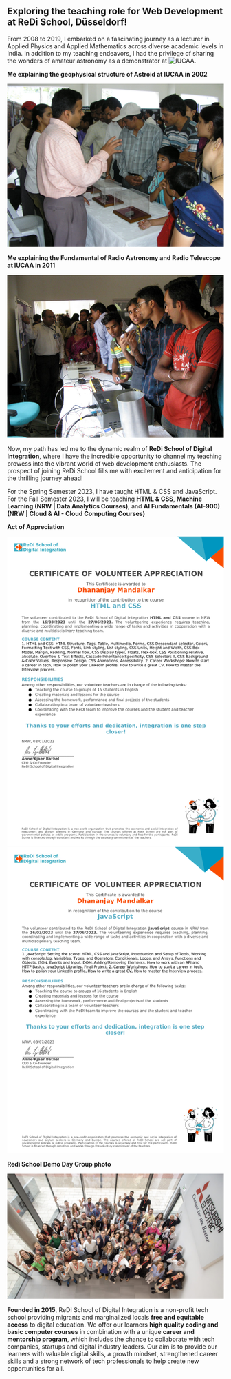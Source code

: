 ## Exploring the teaching role for Web Development at ReDi School, Düsseldorf!

From 2008 to 2019, I embarked on a fascinating journey as a lecturer in Applied Physics and Applied Mathematics across diverse academic levels in India. In addition to my teaching endeavors, I had the privilege of sharing the wonders of amateur astronomy as a demonstrator at ![IUCAA](https://www.iucaa.in/en/).

**Me explaining the geophysical structure of Astroid at IUCAA in 2002**

![](https://github.com/dhananjayjm/Teaching-Web-Dev-at-ReDi-School-NRW-D-sseldorf/blob/main/Astroid.JPG)

**Me explaining the Fundamental of Radio Astronomy and Radio Telescope at IUCAA in 2011**

![](https://github.com/dhananjayjm/Teaching-Web-Dev-at-ReDi-School-NRW-D-sseldorf/blob/main/Radio%20Astronomy.jpg)

Now, my path has led me to the dynamic realm of **ReDi School of Digital Integration**, where I have the incredible opportunity to channel my teaching prowess into the vibrant world of web development enthusiasts. The prospect of joining ReDi School fills me with excitement and anticipation for the thrilling journey ahead!

For the Spring Semester 2023, I have taught HTML & CSS and JavaScript. For the Fall Semester 2023, I will be teaching **HTML & CSS**, **Machine Learning (NRW | Data Analytics Courses)**, and **AI Fundamentals (AI-900) (NRW | Cloud & AI - Cloud Computing Courses)**

**Act of Appreciation**

![](https://github.com/dhananjayjm/Teaching-Web-Dev-at-ReDi-School-NRW-D-sseldorf/blob/main/ReDi%20HTML%20and%20CSS.png)
![](https://github.com/dhananjayjm/Teaching-Web-Dev-at-ReDi-School-NRW-D-sseldorf/blob/main/ReDi%20JavaScript.png)

**Redi School Demo Day Group photo**

![](https://github.com/dhananjayjm/Teaching-Web-Dev-at-ReDi-School-NRW-D-sseldorf/blob/main/ReDi%20School%20Demo%20Day%202023.png)

**Founded in 2015**, ReDI School of Digital Integration is a non-profit tech school providing migrants and marginalized locals **free and equitable access** to digital education. We offer our learners **high quality coding and basic computer courses** in combination with a unique **career and mentorship program**, which includes the chance to collaborate with tech companies, startups  and digital industry leaders. Our aim is to provide our learners with valuable digital skills, a growth mindset, strengthened career skills and a strong network of tech professionals to help create new opportunities for all.

